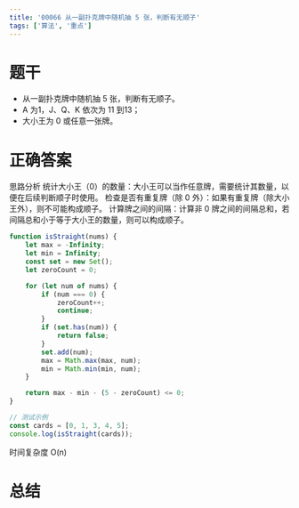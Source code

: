 ```yaml
---
title: '00066 从一副扑克牌中随机抽 5 张，判断有无顺子'
tags: ['算法', '重点']
---
```


# 题干

- 从一副扑克牌中随机抽 5 张，判断有无顺子。
- A 为1，J、Q、K 依次为 11 到13；
- 大小王为 0 或任意一张牌。

# 正确答案

思路分析
统计大小王（0）的数量：大小王可以当作任意牌，需要统计其数量，以便在后续判断顺子时使用。
检查是否有重复牌（除 0 外）：如果有重复牌（除大小王外），则不可能构成顺子。
计算牌之间的间隔：计算非 0 牌之间的间隔总和，若间隔总和小于等于大小王的数量，则可以构成顺子。

```jsx
function isStraight(nums) {
    let max = -Infinity;
    let min = Infinity;
    const set = new Set();
    let zeroCount = 0;

    for (let num of nums) {
        if (num === 0) {
            zeroCount++;
            continue;
        }
        if (set.has(num)) {
            return false;
        }
        set.add(num);
        max = Math.max(max, num);
        min = Math.min(min, num);
    }

    return max - min - (5 - zeroCount) <= 0;
}

// 测试示例
const cards = [0, 1, 3, 4, 5];
console.log(isStraight(cards)); 
```

时间复杂度 O(n)

# 总结